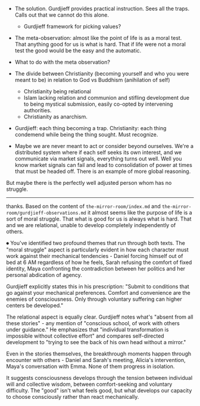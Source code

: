 - The solution. Gurdjieff provides practical instruction. Sees all the traps. Calls out that we cannot do this alone.
  - Gurdjieff framework for picking values?
- The meta-observation: almost like the point of life is as a moral test. That anything good for us is what is hard. That if life were not a moral test the good would be the easy and the automatic.
- What to do with the meta observation?

- The divide between Christianity (becoming yourself and who you were meant to be) in relation to God vs Buddhism (anihilation of self)

  - Christianity being relational
  - Islam lacking relation and communion and stifling development due to being mystical submission, easily co-opted by intervening authorities.
  - Christianity as anarchism.

- Gurdjieff: each thing becoming a trap. Christianity: each thing condemend while being the thing sought. Must recognize.

- Maybe we are never meant to act or consider beyond ourselves. We're a distributed system where if each self seeks its own interest, and we communicate via market signals, everything turns out well. Well you know market signals can fail and lead to consolidation of power at times that must be headed off. There is an example of more global reasoning.

But maybe there is the perfectly well adjusted person whom has no struggle.

---

thanks. Based on the content of `the-mirror-room/index.md` and
`the-mirror-room/gurdjieff-observations.md` it almost seems like the
purpose of life is a sort of moral struggle. That what is good for us is
always what is hard. That and we are relational, unable to develop
completely independently of others.

⏺ You've identified two profound themes that run through both texts. The
"moral struggle" aspect is particularly evident in how each character
must work against their mechanical tendencies - Daniel forcing himself
out of bed at 6 AM regardless of how he feels, Sarah refusing the comfort
of fixed identity, Maya confronting the contradiction between her
politics and her personal abdication of agency.

Gurdjieff explicitly states this in his prescription: "Submit to
conditions that go against your mechanical preferences. Comfort and
convenience are the enemies of consciousness. Only through voluntary
suffering can higher centers be developed."

The relational aspect is equally clear. Gurdjieff notes what's "absent
from all these stories" - any mention of "conscious school, of work with
others under guidance." He emphasizes that "individual transformation is
impossible without collective effort" and compares self-directed
development to "trying to see the back of his own head without a mirror."

Even in the stories themselves, the breakthrough moments happen through
encounter with others - Daniel and Sarah's meeting, Alicia's
intervention, Maya's conversation with Emma. None of them progress in
isolation.

It suggests consciousness develops through the tension between individual
will and collective wisdom, between comfort-seeking and voluntary
difficulty. The "good" isn't what feels good, but what develops our
capacity to choose consciously rather than react mechanically.
